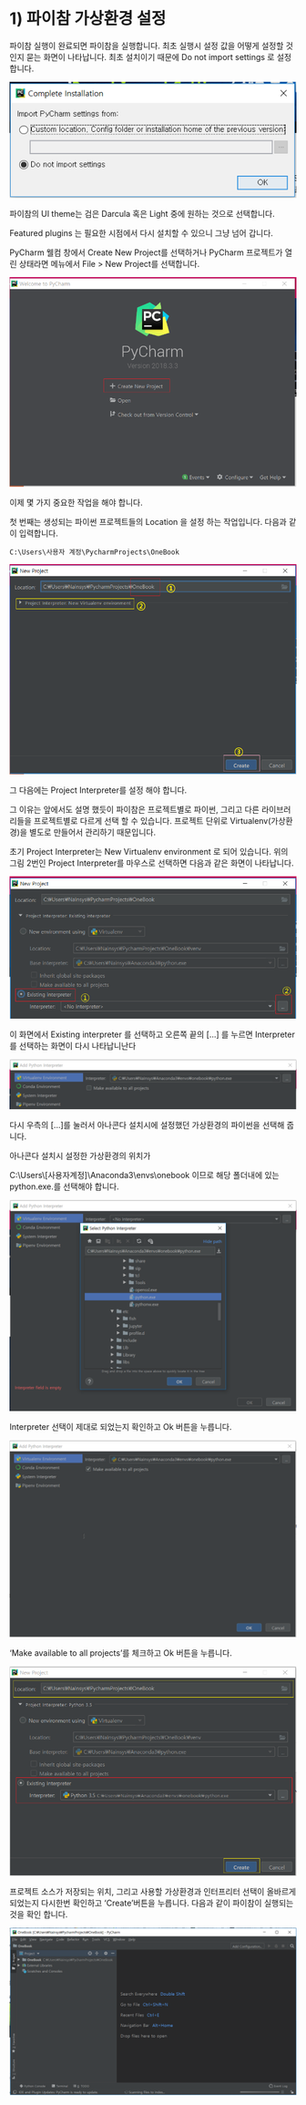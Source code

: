 # 1\)    파이참 가상환경 설정

파이참 실행이 완료되면 파이참을 실행합니다. 최초 실행시 설정 값을 어떻게 설정할 것인지 묻는 화면이 나타납니다. 최초 설치이기 때문에 Do not import settings 로 설정합니다.

![](../../../.gitbook/assets/21510.png)

파이참의 UI theme는 검은 Darcula 혹은 Light 중에 원하는 것으로 선택합니다. 

Featured plugins 는  필요한 시점에서 다시 설치할 수 있으니 그냥 넘어 갑니다.

PyCharm 웰컴 창에서 Create New Project를 선택하거나 PyCharm 프로젝트가 열린 상태라면 메뉴에서 File &gt; New Project를 선택합니다.

![](../../../.gitbook/assets/21511.png)

이제 몇 가지 중요한 작업을 해야 합니다.

첫 번째는 생성되는 파이썬 프로젝트들의 Location 을 설정 하는 작업입니다. 다음과 같이 입력합니다.

```text
C:\Users\사용자 계정\PycharmProjects\OneBook
```

![](../../../.gitbook/assets/21512.png)

그 다음에는 Project Interpreter를 설정 해야 합니다.

그 이유는 앞에서도 설명 했듯이 파이참은 프로젝트별로 파이썬, 그리고 다른 라이브러리들을 프로젝트별로 다르게 선택 할 수 있습니다. 프로젝트 단위로 Virtualenv\(가상환경\)을 별도로 만들어서 관리하기 때문입니다.

초기 Project Interpreter는 New Virtualenv environment 로 되어 있습니다. 위의 그림 2번인 Project Interpreter를 마우스로 선택하면 다음과 같은 화면이 나타납니다.

![](../../../.gitbook/assets/21513.png)

이 화면에서 Existing interpreter 를 선택하고 오른쪽 끝의 \[…\] 를 누르면 Interpreter를 선택하는 화면이 다시 나타납니난다

![](../../../.gitbook/assets/21514.png)

다시 우측의 \[…\]를 눌러서 아나콘다 설치시에 설정했던 가상환경의 파이썬을 선택해 줍니다.

아나콘다 설치시 설정한 가상환경의 위치가

C:\Users\\[사용자계정\]\Anaconda3\envs\onebook 이므로 해당 폴더내에 있는 python.exe.를 선택해야 합니다.

![](../../../.gitbook/assets/21515.png)

Interpreter 선택이 제대로 되었는지 확인하고 Ok 버튼을 누릅니다.

![](../../../.gitbook/assets/21516.png)

‘Make available to all projects’를 체크하고 Ok 버튼을 누릅니다.

![](../../../.gitbook/assets/21517.png)

프로젝트 소스가 저장되는 위치, 그리고 사용할 가상환경과 인터프리터 선택이 올바르게 되었는지 다시한번 확인하고 ‘Create’버튼을 누릅니다. 다음과 같이 파이참이 실행되는 것을 확인 합니다.

![](../../../.gitbook/assets/21518.png)

